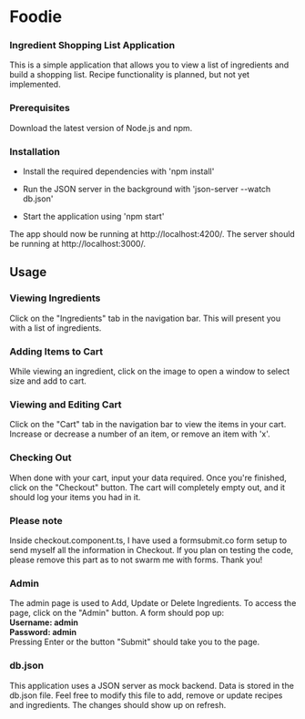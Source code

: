 # Foodie

### Ingredient Shopping List Application
This is a simple application that allows you to view a list of ingredients and build a shopping list. 
Recipe functionality is planned, but not yet implemented.

### Prerequisites
Download the latest version of Node.js and npm.

### Installation
- Install the required dependencies with 'npm install'

- Run the JSON server in the background with 'json-server --watch db.json'

- Start the application using 'npm start'

The app should now be running at http://localhost:4200/.
The server should be running at http://localhost:3000/.
## Usage
### Viewing Ingredients
Click on the "Ingredients" tab in the navigation bar. This will present you with a list of ingredients.

### Adding Items to Cart
While viewing an ingredient, click on the image to open a window to select size and add to cart.

### Viewing and Editing Cart
Click on the "Cart" tab in the navigation bar to view the items in your cart. Increase or decrease a number of an item, or remove an item with 'x'.

### Checking Out
When done with your cart, input your data required. Once you're finished, click on the "Checkout" button. The cart will completely empty out, and it should log your items you had in it.

### Please note
Inside checkout.component.ts, I have used a formsubmit.co form setup to send myself all the information in Checkout. If you plan on testing the code, please remove this part as to not swarm me with forms. Thank you!

### Admin
The admin page is used to Add, Update or Delete Ingredients. To access the page, click on the "Admin" button. A form should pop up: <br>
**Username: admin** <br>
**Password: admin** <br>
Pressing Enter or the button "Submit" should take you to the page.

### db.json
This application uses a JSON server as mock backend. Data is stored in the db.json file. Feel free to modify this file to add, remove or update recipes and ingredients. The changes should show up on refresh.
